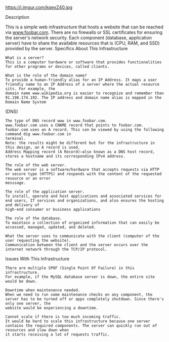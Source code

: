https://i.imgur.com/kqexZ40.jpg

Description

This is a simple web infrastructure that hosts a website that can be reached via www.foobar.com. There are no firewalls or SSL certificates for ensuring the server's network security. Each component (database, application server) have to share the available resources that is (CPU, RAM, and SSD) provided by the server.
Specifics About This Infrastructure

    What is a server?
    This is a computer hardware or software that provides functionalities for other programs or devices, called clients.

    What is the role of the domain name?
    To provide a human-friendly alias for an IP Address. It maps a user friendly name to an IP Address of a server where the actual resource sits. For example, the
    domain name www.wikipedia.org is easier to recognize and remember than 91.198.174.192. The IP address and domain name alias is mapped in the Domain Name System
   (DNS)

    The type of DNS record www in www.foobar.com.
    www.foobar.com uses a CNAME record that points to foobar.com. foobar.com uses an A record. This can be viewed by using the following command dig www.foobar.com in
    terminal.
    Note: the results might be different but for the infrastructure in this design, an A record is used.
    Address Mapping record (A Record)—also known as a DNS host record, stores a hostname and its corresponding IPv4 address.

    The role of the web server.
    The web server is a software/hardware that accepts requests via HTTP or secure type (HTTPS) and responds with the content of the requested resource or an error
    messsage.

    The role of the application server.
    To install, operate and host applications and associated services for end users, IT services and organizations, and also ensures the hosting and delivery of
    high-end consumer or business applications

    The role of the database.
    To maintain a collection of organized information that can easily be accessed, managed, updated, and deleted.

    What the server uses to communicate with the client (computer of the user requesting the website).
    Communication between the client and the server occurs over the internet network through the TCP/IP protocol.

   Issues With This Infrastructure

    There are multiple SPOF (Single Point Of Failure) in this infrastructure.
    For example, if the MySQL database server is down, the entire site would be down.

    Downtime when maintenance needed.
    When we need to run some maintenance checks on any component, the server has to be turned off or apps completely shutdown. Since there's only one server, the
    website would be experiencing a downtime.

    Cannot scale if there is too much incoming traffic.
    It would be hard to scale this infrastructure because one server contains the required components. The server can quickly run out of resources and slow down when
    it starts receiving a lot of requests traffic.

